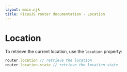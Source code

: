 ```yaml
---
layout: main.njk
title: FicusJS router documentation - Location
---
```

# Location

To retrieve the current location, use the `location` property:

```js
router.location // retrieve the location
router.location.state // retrieve the location state
```
